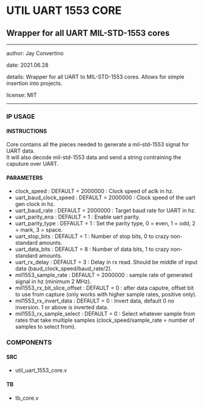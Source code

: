 # UTIL UART 1553 CORE
## Wrapper for all UART MIL-STD-1553 cores
---

   author: Jay Convertino   
   
   date: 2021.06.28  
   
   details: Wrapper for all UART to MIL-STD-1553 cores. Allows for simple insertion into projects.  
   
   license: MIT   
   
---

### IP USAGE
#### INSTRUCTIONS

Core contains all the pieces needed to generate a mil-std-1553 signal for UART data.  
It will also decode mil-std-1553 data and send a string contraining the caputure over UART.  

#### PARAMETERS
* clock_speed : DEFAULT = 2000000 : Clock speed of aclk in hz.
* uart_baud_clock_speed : DEFAULT = 2000000 : Clock speed of the uart gen clock in hz.
* uart_baud_rate : DEFAULT = 2000000 : Target baud rate for UART in hz.
* uart_parity_ena : DEFAULT = 1 : Enable uart parity.
* uart_parity_type : DEFAULT = 1 : Set the parity type, 0 = even, 1 = odd, 2 = mark, 3 = space.
* uart_stop_bits : DEFAULT = 1 : Number of stop bits, 0 to crazy non-standard amounts.
* uart_data_bits : DEFAULT = 8 : Number of data bits, 1 to crazy non-standard amounts.
* uart_rx_delay : DEFAULT = 3 : Delay in rx read. Should be middle of input data (baud_clock_speed/baud_rate/2).
* mil1553_sample_rate : DEFAULT = 2000000 : sample rate of generated signal in hz (minimum 2 MHz).
* mil1553_rx_bit_slice_offset : DEFAULT = 0 : after data caputre, offset bit to use from capture (only works with higher sample rates, positive only).
* mil1553_rx_invert_data : DEFAULT = 0 : Invert data, default 0 no inversion. 1 or above is inverted data.
* mil1553_rx_sample_select : DEFAULT = 0 : Select whatever sample from rates that take multiple samples (clock_speed/sample_rate = number of samples to select from).

### COMPONENTS
#### SRC

* util_uart_1553_core.v
  
#### TB

* tb_core.v
